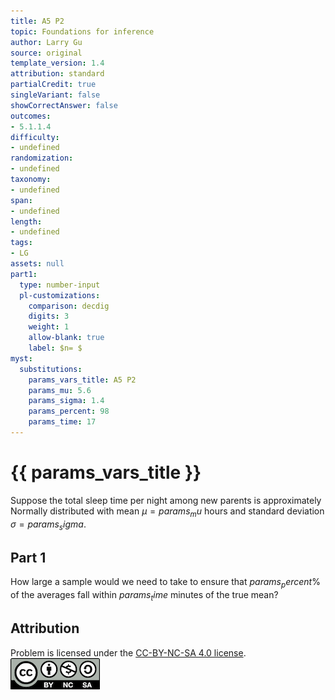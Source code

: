 ```yaml
---
title: A5 P2
topic: Foundations for inference
author: Larry Gu
source: original
template_version: 1.4
attribution: standard
partialCredit: true
singleVariant: false
showCorrectAnswer: false
outcomes:
- 5.1.1.4
difficulty:
- undefined
randomization:
- undefined
taxonomy:
- undefined
span:
- undefined
length:
- undefined
tags:
- LG
assets: null
part1:
  type: number-input
  pl-customizations:
    comparison: decdig
    digits: 3
    weight: 1
    allow-blank: true
    label: $n= $
myst:
  substitutions:
    params_vars_title: A5 P2
    params_mu: 5.6
    params_sigma: 1.4
    params_percent: 98
    params_time: 17
---
```

# {{ params_vars_title }}
Suppose the total sleep time per night among new parents is approximately Normally distributed with mean $\mu = {{ params_mu}}$ hours and standard deviation $\sigma = {{ params_sigma}}$.

## Part 1

How large a sample would we need to take to ensure that ${{ params_percent}}$% of the averages fall within ${{ params_time}}$ minutes of the true mean?

## Attribution

Problem is licensed under the [CC-BY-NC-SA 4.0 license](https://creativecommons.org/licenses/by-nc-sa/4.0/).<br> ![The Creative Commons 4.0 license requiring attribution-BY, non-commercial-NC, and share-alike-SA license.](https://raw.githubusercontent.com/firasm/bits/master/by-nc-sa.png)